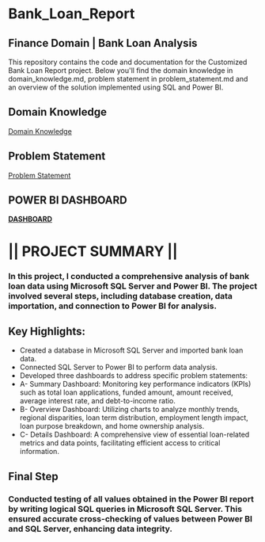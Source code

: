 # **Bank_Loan_Report**

## Finance Domain | Bank Loan Analysis

This repository contains the code and documentation for the Customized Bank Loan Report project. Below you'll find the domain knowledge in domain_knowledge.md, problem statement in problem_statement.md and an overview of the solution implemented using SQL and Power BI.

## Domain Knowledge
[Domain Knowledge](https://github.com/Ankit-vik-singh/Bank_Loan_Data_Analysis-SQL-POWER-BI/blob/5e3c68821e8d2202c42f7d8fa096299daeb323e5/Domain%20Knowledge.md)

## Problem Statement
[Problem Statement](https://github.com/Ankit-vik-singh/Bank_Loan_Data_Analysis-SQL-POWER-BI/blob/5e3c68821e8d2202c42f7d8fa096299daeb323e5/problem%20Statement.md)

## POWER BI DASHBOARD
[**DASHBOARD**](https://app.powerbi.com/view?r=eyJrIjoiMGFhZWE3M2EtZTI5OC00OGVjLWIzYzAtMWFmMTk5YTI2YjNhIiwidCI6ImViZWQxNGJhLTMxNzEtNDk5Ni1iN2FiLTY1OWMzZGMwZWMzMyJ9)

# || PROJECT SUMMARY ||

### In this project, I conducted a comprehensive analysis of bank loan data using Microsoft SQL Server and Power BI. The project involved several steps, including database creation, data importation, and connection to Power BI for analysis.

## Key Highlights:

- Created a database in Microsoft SQL Server and imported bank loan data.
- Connected SQL Server to Power BI to perform data analysis.
- Developed three dashboards to address specific problem statements:
-    A- Summary Dashboard: Monitoring key performance indicators (KPIs) such as total loan applications, funded amount, amount received, average interest rate, and 
  debt-to-income ratio.
-    B- Overview Dashboard: Utilizing charts to analyze monthly trends, regional disparities, loan term distribution, employment length impact, loan purpose breakdown, and home ownership analysis.
-    C- Details Dashboard: A comprehensive view of essential loan-related metrics and data points, facilitating efficient access to critical information.

## Final Step

### Conducted testing of all values obtained in the Power BI report by writing logical SQL queries in Microsoft SQL Server. This ensured accurate cross-checking of values between Power BI and SQL Server, enhancing data integrity.













